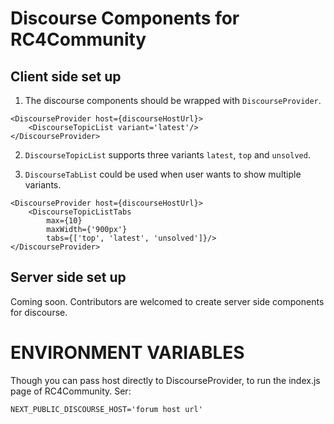 # Discourse Components for RC4Community

## Client side set up
1. The discourse components should be wrapped with `DiscourseProvider`. 
```
<DiscourseProvider host={discourseHostUrl}>
	<DiscourseTopicList variant='latest'/>
</DiscourseProvider>
```

2. `DiscourseTopicList` supports three variants `latest`, `top` and `unsolved`.

3. `DiscourseTabList` could be used when user wants to show multiple variants.
```
<DiscourseProvider host={discourseHostUrl}>
	<DiscourseTopicListTabs 
		max={10} 
		maxWidth={'900px'} 
		tabs={['top', 'latest', 'unsolved']}/>
</DiscourseProvider>
```

## Server side set up
Coming soon. Contributors are welcomed to create server side components for discourse.

# ENVIRONMENT VARIABLES
Though you can pass host directly to DiscourseProvider, to run the index.js page of RC4Community. Ser:
```
NEXT_PUBLIC_DISCOURSE_HOST='forum host url'
```